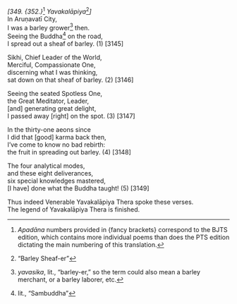 *\[349. {352.}*[^1] *Yavakalāpiya*[^2]*\]*  
In Aruṇavatī City,  
I was a barley grower[^3] then.  
Seeing the Buddha[^4] on the road,  
I spread out a sheaf of barley. (1) \[3145\]

Sikhi, Chief Leader of the World,  
Merciful, Compassionate One,  
discerning what I was thinking,  
sat down on that sheaf of barley. (2) \[3146\]

Seeing the seated Spotless One,  
the Great Meditator, Leader,  
\[and\] generating great delight,  
I passed away \[right\] on the spot. (3) \[3147\]

In the thirty-one aeons since  
I did that \[good\] karma back then,  
I’ve come to know no bad rebirth:  
the fruit in spreading out barley. (4) \[3148\]

The four analytical modes,  
and these eight deliverances,  
six special knowledges mastered,  
\[I have\] done what the Buddha taught! (5) \[3149\]

Thus indeed Venerable Yavakalāpiya Thera spoke these verses.  
The legend of Yavakalāpiya Thera is finished.

[^1]: *Apadāna* numbers provided in {fancy brackets} correspond to the
    BJTS edition, which contains more individual poems than does the PTS
    edition dictating the main numbering of this translation.

[^2]: “Barley Sheaf-er”

[^3]: *yavasika*, lit., “barley-er,” so the term could also mean a
    barley merchant, or a barley laborer, etc.

[^4]: lit., “Sambuddha”

